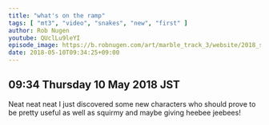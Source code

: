 ```yaml
---
title: "what's on the ramp"
tags: [ "mt3", "video", "snakes", "new", "first" ]
author: Rob Nugen
youtube: QUclLu9leYI
episode_image: https://b.robnugen.com/art/marble_track_3/website/2018_sep_02_mt3_placeholder.png
date: 2018-05-10T09:34:25+09:00
---
```


## 09:34 Thursday 10 May 2018 JST

Neat neat neat I just discovered some new characters who should prove
to be pretty useful as well as squirmy and maybe giving heebee jeebees!
